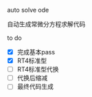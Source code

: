 auto solve ode

自动生成常微分方程求解代码 

to do

- [x] 完成基本pass
- [x] RT4标准型
- [ ] RT4标准型代换
- [ ] 代换后缩减
- [ ] 最终代码生成